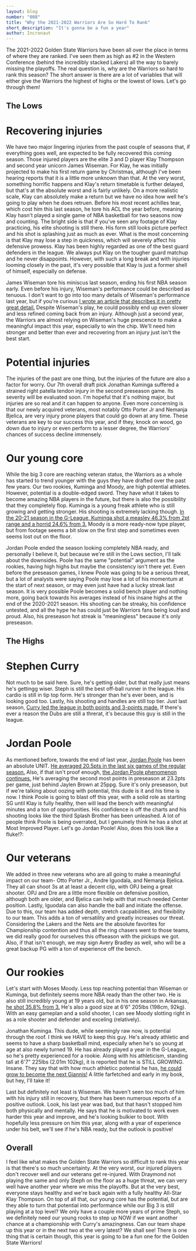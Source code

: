 ```yaml
---
layout: blog
number: "008"
title: "Why the 2021-2022 Warriors Are So Hard To Rank"
short_description: "It's gonna be a fun a year"
author: Incronaut
---
```


The 2021-2022 Golden State Warriors have been all over the place in terms of where they are ranked.  I've seen them as high as #2 in the Western Conference (behind the incredibly stacked Lakers) all the way to barely missing the playoffs.  The real question is, why are the Warriors so hard to rank this season?  The short answer is there are a lot of variables that will either give the Warriors the highest of highs or the lowest of lows.  Let's go through them!

<h2>The Lows</h2>

<h1>Recovering injuries</h1>
We have two major lingering injuries from the past couple of seasons that, if everything goes well, are expected to be fully recovered this coming season.  Those injured players are the elite 3 and D player Klay Thompson and second year unicorn James Wiseman.  For Klay, he was initially projected to make his first return game by Christmas, although I've been hearing reports that it is a little more unknown than that.  At the very worst, something horrific happens and Klay's return timetable is further delayed, but that's at the absolute worst and is fairly unlikely.  On a more realistic scale, Klay can absolutely make a return but we have no idea how well he's going to play when he does retruen.  Before his most recent achilles tear, which cost him this last season, he tore his ACL the year before, meaning Klay hasn't played a single game of NBA basketball for two seasons now and counting.  The bright side is that if you've seen any footage of Klay practicing, his elite shooting is still there.  His form still looks picture perfect and his shot is splashing just as much as ever.  What is the most concerning is that Klay may lose a step in quickness, which will severely affect his defensive prowess.  Klay has been highly regarded as one of the best guard defenders in the league.  We always put Klay on the tougher guard matchup and he never disappoints.  However, with such a long break and with injuries looming closely in the past, it's very possible that Klay is just a former shell of himself, especially on defense.

James Wiseman tore his miniscus last season, ending his first NBA season early.  Even before his injury, Wiseman's performance could be described as tenuous.  I don't want to go into too many details of Wiseman's performance last year, but if you're curious <a href="http://www.incronaut.com/splash-city/2021/08/14/wiseman-at-pf">I wrote an article that describes it in pretty great detail.</a> Despite Wiseman's play, he could possibly end up even slower and less refined coming back from an injury.  Although just a second year, the Warriors are almost relying on Wiseman's huge prescence to make a meaningful impact this year, especially to win the chip.  We'll need him stronger and better than ever and recovering from an injury just isn't the best start.

<h1>Potential injuries</h1>
The injuries of the past are one thing, but the injuries of the future are also a factor for worry.  Our 7th overall draft pick Jonathan Kuminga suffered a strained right patella tendon injury in the second preseason game.  Its severity will be evaluated soon.  I'm hopeful that it's nothing major, but injuries are so real and it can happen to anyone.  Even more concerning is that our newly acquired veterans, most notably Otto Porter Jr and Nemanja Bjelica, are very injury prone players that could go down at any time.  These veterans are key to our success this year, and if they, knock on wood, go down due to injury or even perform to a lesser degree, the Warriors' chances of success decline immensely.

<h1>Our young core</h1>
While the big 3 core are reaching veteran status, the Warriors as a whole has started to trend younger with the guys they have drafted over the past few years.  Our two rookies, Kuminga and Moody, are high potential athletes.  However, potential is a double-edged sword.  They have what it takes to become amazing NBA players in the future, but there is also the possibility that they completely flop.  Kuminga is a young freak athlete who is still growing and getting stronger.  His shooting is extremely lacking though.  <a href="https://www.basketball-reference.com/gleague/players/k/kuminjo01d.html">In the 20-21 season in the G-League, Kuminga shot a measley 46.3% from 2pt range and a horrid 24.6% from 3.</a>  Moody is a more ready-now type player, but from footage seems a bit slow on the first step and sometimes even seems lost out on the floor.

Jordan Poole ended the season looking completely NBA ready, and personally I believe it, but because we're still in the Lows section, I'll talk about the downsides.  Poole has the same "potential" argument as the rookies, having high highs but maybe the consistency isn't there yet.  Even before the preseason games, I knew Poole was going to be a serious threat, but a lot of analysts were saying Poole may lose a lot of his momentum at the start of next season, or may even just have had a lucky streak last season.  It is very possible Poole becomes a solid bench player and nothing more, going back towards his averages instead of his insane highs at the end of the 2020-2021 season.  His shooting can be streaky, his confidence untested, and all the hype he has could just be Warriors fans being loud and proud.  Also, his preseason hot streak is "meaningless" because it's only preseason.

<h2>The Highs</h2>

<h1>Stephen Curry</h1>
Not much to be said here.  Sure, he's getting older, but that really just means he's gettingg wiser.  Steph is still the best off-ball runner in the league.  His cardio is still in tip top form.  He's stronger than he's ever been, and is looking good too.  Lastly, his shooting and handles are still top tier.  Just last season, <a href="https://www.basketball-reference.com/leagues/NBA_2021_leaders.html">Curry led the league in both points and 3-points made.</a> If there's ever a reason the Dubs are still a threrat, it's because this guy is still in the league.

<h1>Jordan Poole</h1>
As mentioned before, towards the end of last year, <a href="https://www.reddit.com/r/nba/comments/m7h5if/jordan_poole_in_the_last_5_games_19ppg_on_544683/">Jordan Poole</a> has been an absolute UNIT. <a href="https://www.basketball-reference.com/players/p/poolejo01/gamelog/2021">He averaged 20.5pts in the last six games of the regular season.</a>  Also, if that isn't proof enough, <a href="https://basketball.realgm.com/nba/preseason/stats"> the Jordan Poole phenomenon continues.</a>  He's averaging the second most points in preseason at 23.2pts per game, just behind Jaylen Brown at 25ppg.  Sure it's only preseason, but if we're talking about oozing with potential, this dude is it and his time is now.  I think Poole is going to blast off this year, with a solid role as starting SG until Klay is fully healthy, then will lead the bench with meaningful minutes and a ton of opportunities.  His confidence is off the charts and his shooting looks like the third Splash Brother has been unleashed.  A lot of people think Poole is being overrated, but I genuinely think he has a shot at Most Improved Player.  Let's go Jordan Poole!  Also, does this look like a fluke!?:

<h1>Our veterans</h1>
We added in three new veterans who are all going to make a meaningful impact on our team- Otto Porter Jr., Andre Iguodala, and Nemanja Bjelica.  They all can shoot 3s at at least a decent clip, with OPJ being a great shooter.  OPJ and Dre are a little more flexible on defensive position, although both are older, and Bjelica can help with that much needed Center position.  Lastly, Iguodala can also handle the ball and initiate the offense.  Due to this, our team has added depth, stretch cacpabilities, and flexibility to our team.  This adds a ton of versatility and greatly increases our threat.  Considering the Lakers and the Nets are the absolute favorites for Championship contention and thus all the ring chasers went to those teams, we did really good for ourselves this offseason with the pickups we got.  Also, if that isn't enough, we may sign Avery Bradley as well, who will be a great backup PG with a ton of experience off the bench.

<h1>Our rookies</h1>
Let's start with Moses Moody.  Less top reaching potential than Wiseman or Kuminga, but definitely seems more NBA ready than the other two.  He is also still incredibly young at 19 years old, but in his one season in Arkansas, <a href="https://www.sports-reference.com/cbb/players/moses-moody-1.html">he shot 35.8% from 3.</a>  He's also a good size at 6'6" 205lbs (198cm, 92kg).  With an easy gameplan and a solid shooter, I can see Moody slotting right in as a role shooter and defender and exceling (relatively).

Jonathan Kuminga.  This dude, while seemingly raw now, is potential through the roof.  I think we HAVE to keep this guy.  He's already athletic and seems to have a sharp basketball mind, especially when he's so young at age at also newly turned 19.  He has already played a year in the G-League, so he's pretty experienced for a rookie.  Along with his athleticism, standing tall at 6'7" 225lbs (2.01m 102kg), it is reported that he is STILL GROWING.  Insane.  They say that with how much athleticc potential he has, <a href="https://www.sports-reference.com/cbb/players/moses-moody-1.html">he could grow to become the next Giannis!</a>  A little farfetched and early in my book, but hey, I'll take it!

Last but definitely not least is Wiseman.  We haven't seen too much of him with his injury still in recovery, but there has been numerous reports of a positive outlook.  Look, his last year was bad, but that hasn't stopped him both physically and mentally.  He says that he is motivated to work even harder this year and improve, and he's looking bulkier to boot.  With hopefully less pressure on him this year, along with a year of experience under his belt, we'll see if he's NBA ready, but the outlook is positive!

<h2>Overall</h2>
I feel like what makes the Golden State Warriors so difficult to rank this year is that there's so much uncertainty.  At the very worst, our injured players don't recover well and our veterans get re-injured.  With Draymond not playing the same and only Steph on the floor as a huge threat, we can very well have another year where we miss the playoffs.  But at the very best, everyone stays healthy and we're back again with a fully healthy All-Star Klay Thompson.  On top of all that, our young core has the potential, but are they able to turn that potential into performance while our Big 3 is still playing at a top level?  We only have a couple more years of prime Steph, so we definitely need our young rooks to step up NOW if we want another chance at a championship with Curry's amazingness.  Can our team shape up this year or in the next two at the very latest?  We shall see!  There is one thing that is certain though, this year is going to be a fun one for the Golden State Warriors!